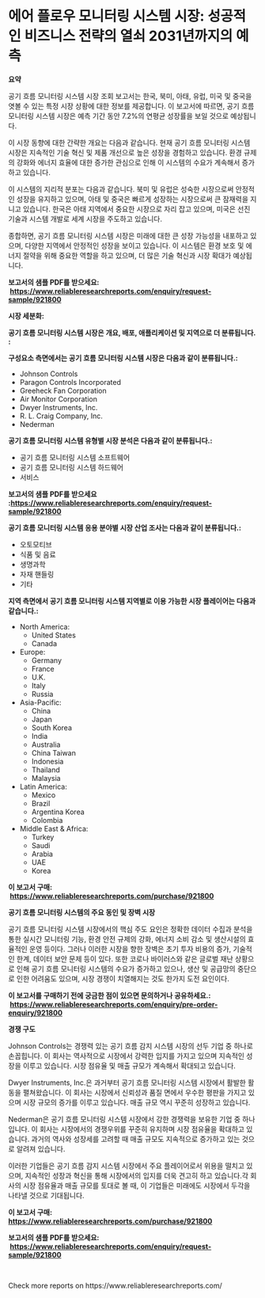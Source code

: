 <p><h1>에어 플로우 모니터링 시스템 시장: 성공적인 비즈니스 전략의 열쇠 2031년까지의 예측</h1></p><p><strong>요약</strong></p>
<p><p>공기 흐름 모니터링 시스템 시장 조회 보고서는 한국, 북미, 아태, 유럽, 미국 및 중국을 엿볼 수 있는 특정 시장 상황에 대한 정보를 제공합니다. 이 보고서에 따르면, 공기 흐름 모니터링 시스템 시장은 예측 기간 동안 7.2%의 연평균 성장률을 보일 것으로 예상됩니다. </p><p>이 시장 동향에 대한 간략한 개요는 다음과 같습니다. 현재 공기 흐름 모니터링 시스템 시장은 지속적인 기술 혁신 및 제품 개선으로 높은 성장을 경험하고 있습니다. 환경 규제의 강화와 에너지 효율에 대한 증가한 관심으로 인해 이 시스템의 수요가 계속해서 증가하고 있습니다.</p><p>이 시스템의 지리적 분포는 다음과 같습니다. 북미 및 유럽은 성숙한 시장으로써 안정적인 성장을 유지하고 있으며, 아태 및 중국은 빠르게 성장하는 시장으로써 큰 잠재력을 지니고 있습니다. 한국은 아태 지역에서 중요한 시장으로 자리 잡고 있으며, 미국은 선진 기술과 시스템 개발로 세계 시장을 주도하고 있습니다.</p><p>종합하면, 공기 흐름 모니터링 시스템 시장은 미래에 대한 큰 성장 가능성을 내포하고 있으며, 다양한 지역에서 안정적인 성장을 보이고 있습니다. 이 시스템은 환경 보호 및 에너지 절약을 위해 중요한 역할을 하고 있으며, 더 많은 기술 혁신과 시장 확대가 예상됩니다.</p></p>
<p><strong>보고서의 샘플 PDF를 받으세요: &nbsp;<a href="https://www.reliableresearchreports.com/enquiry/request-sample/921800">https://www.reliableresearchreports.com/enquiry/request-sample/921800</a></strong></p>
<p><strong>시장 세분화:</strong></p>
<p><strong> 공기 흐름 모니터링 시스템 시장은 개요, 배포, 애플리케이션 및 지역으로 더 분류됩니다. :</strong></p>
<p><strong>구성요소 측면에서는 공기 흐름 모니터링 시스템 시장은 다음과 같이 분류됩니다.:</strong></p>
<p><ul><li>Johnson Controls</li><li>Paragon Controls Incorporated</li><li>Greeheck Fan Corporation</li><li>Air Monitor Corporation</li><li>Dwyer Instruments, Inc.</li><li>R. L. Craig Company, Inc.</li><li>Nederman</li></ul></p>
<p><strong> 공기 흐름 모니터링 시스템 유형별 시장 분석은 다음과 같이 분류됩니다.:</strong></p>
<p><ul><li>공기 흐름 모니터링 시스템 소프트웨어</li><li>공기 흐름 모니터링 시스템 하드웨어</li><li>서비스</li></ul></p>
<p><strong>보고서의 샘플 PDF를 받으세요 :<a href="https://www.reliableresearchreports.com/enquiry/request-sample/921800">https://www.reliableresearchreports.com/enquiry/request-sample/921800</a></strong></p>
<p><strong> 공기 흐름 모니터링 시스템 응용 분야별 시장 산업 조사는 다음과 같이 분류됩니다.:</strong></p>
<p><ul><li>오토모티브</li><li>식품 및 음료</li><li>생명과학</li><li>자재 핸들링</li><li>기타</li></ul></p>
<p><strong>지역 측면에서 공기 흐름 모니터링 시스템 지역별로 이용 가능한 시장 플레이어는 다음과 같습니다.:</strong></p>
<p><ul>
    <li>
        North America:
        <ul>
            <li>United States</li>
            <li>Canada</li>
        </ul>
    </li>
    <li>
        Europe:
        <ul>
            <li>Germany</li>
            <li>France</li>
            <li>U.K.</li>
            <li>Italy</li>
            <li>Russia</li>
        </ul>
    </li>
    <li>
        Asia-Pacific:
        <ul>
            <li>China</li>
            <li>Japan</li>
            <li>South Korea</li>
            <li>India</li>
            <li>Australia</li>
            <li>China Taiwan</li>
            <li>Indonesia</li>
            <li>Thailand</li>
            <li>Malaysia</li>
        </ul>
    </li>
    <li>
        Latin America:
        <ul>
            <li>Mexico</li>
            <li>Brazil</li>
            <li>Argentina Korea</li>
            <li>Colombia</li>
        </ul>
    </li>
    <li>
        Middle East & Africa:
        <ul>
            <li>Turkey</li>
            <li>Saudi</li>
            <li>Arabia</li>
            <li>UAE</li>
            <li>Korea</li>
        </ul>
    </li>
    </ul></p>
<p><strong>이 보고서 구매: &nbsp;<a href="https://www.reliableresearchreports.com/purchase/921800">https://www.reliableresearchreports.com/purchase/921800</a></strong></p>
<p><strong>공기 흐름 모니터링 시스템의 주요 동인 및 장벽 시장</strong></p>
<p><p>공기 흐름 모니터링 시스템 시장에서의 핵심 주도 요인은 정확한 데이터 수집과 분석을 통한 실시간 모니터링 기능, 환경 안전 규제의 강화, 에너지 소비 감소 및 생산시설의 효율적인 운영 등이다. 그러나 이러한 시장을 향한 장벽은 초기 투자 비용의 증가, 기술적인 한계, 데이터 보안 문제 등이 있다. 또한 코로나 바이러스와 같은 글로벌 재난 상황으로 인해 공기 흐름 모니터링 시스템의 수요가 증가하고 있으나, 생산 및 공급망의 중단으로 인한 어려움도 있으며, 시장 경쟁이 치열해지는 것도 한가지 도전 요인이다.</p></p>
<p><strong>이 보고서를 구매하기 전에 궁금한 점이 있으면 문의하거나 공유하세요.: &nbsp;<a href="https://www.reliableresearchreports.com/enquiry/pre-order-enquiry/921800">https://www.reliableresearchreports.com/enquiry/pre-order-enquiry/921800</a></strong></p>
<p><strong>경쟁 구도</strong></p>
<p><p>Johnson Controls는 경쟁력 있는 공기 흐름 감지 시스템 시장의 선두 기업 중 하나로 손꼽힙니다. 이 회사는 역사적으로 시장에서 강력한 입지를 가지고 있으며 지속적인 성장을 이루고 있습니다. 시장 점유율 및 매출 규모가 계속해서 확대되고 있습니다.</p><p>Dwyer Instruments, Inc.은 과거부터 공기 흐름 모니터링 시스템 시장에서 활발한 활동을 펼쳐왔습니다. 이 회사는 시장에서 신뢰성과 품질 면에서 우수한 평판을 가지고 있으며 시장 규모의 증가를 이루고 있습니다. 매출 규모 역시 꾸준히 성장하고 있습니다.</p><p>Nederman은 공기 흐름 모니터링 시스템 시장에서 강한 경쟁력을 보유한 기업 중 하나입니다. 이 회사는 시장에서의 경쟁우위를 꾸준히 유지하며 시장 점유율을 확대하고 있습니다. 과거의 역사와 성장세를 고려할 때 매출 규모도 지속적으로 증가하고 있는 것으로 알려져 있습니다.</p><p>이러한 기업들은 공기 흐름 감지 시스템 시장에서 주요 플레이어로서 위용을 떨치고 있으며, 지속적인 성장과 혁신을 통해 시장에서의 입지를 더욱 견고히 하고 있습니다.각 회사의 시장 점유율과 매출 규모를 토대로 볼 때, 이 기업들은 미래에도 시장에서 두각을 나타낼 것으로 기대됩니다.</p></p>
<p><strong>이 보고서 구매: &nbsp; <a href="https://www.reliableresearchreports.com/purchase/921800">https://www.reliableresearchreports.com/purchase/921800</a></strong></p>
<p><strong>보고서의 샘플 PDF를 받으세요: &nbsp;<a href="https://www.reliableresearchreports.com/enquiry/request-sample/921800">https://www.reliableresearchreports.com/enquiry/request-sample/921800</a></strong><strong></strong></p>
<p>&nbsp;</p>
<p>Check more reports on https://www.reliableresearchreports.com/</p>